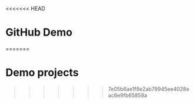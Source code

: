 <<<<<<< HEAD
# GitHub Demo
=======
# Demo projects 
>>>>>>> 7e05b6ae1f8e2ab79945ee4028eac6e9fb65858a

